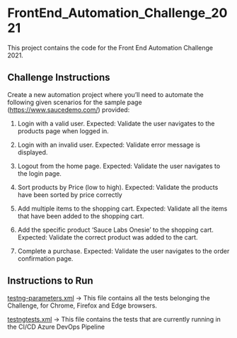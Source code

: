 # FrontEnd_Automation_Challenge_2021
This project contains the code for the Front End Automation Challenge 2021.

## Challenge Instructions
Create a new automation project where you’ll need to automate the following given scenarios for the sample page (https://www.saucedemo.com/) provided:

1. Login with a valid user.
Expected: Validate the user navigates to the products page when logged in.

2. Login with an invalid user.
Expected: Validate error message is displayed.

3. Logout from the home page.
Expected: Validate the user navigates to the login page.

4. Sort products by Price (low to high).
Expected: Validate the products have been sorted by price correctly

5. Add multiple items to the shopping cart.
Expected: Validate all the items that have been added to the shopping cart.

6. Add the specific product ‘Sauce Labs Onesie’ to the shopping cart.
Expected: Validate the correct product was added to the cart.

7. Complete a purchase.
Expected: Validate the user navigates to the order confirmation page.

## Instructions to Run
[testng-parameters.xml](testng-parameters.xml) -> This file contains all the tests belonging the Challenge, for Chrome, Firefox and Edge browsers.

[testngtests.xml](testngtests.xml) -> This file contains the tests that are currently running in the CI/CD Azure DevOps Pipeline
